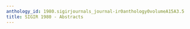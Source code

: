 ```yaml
---
anthology_id: 1980.sigirjournals_journal-ir0anthology0volumeA15A3.5
title: SIGIR 1980 - Abstracts
---
```

